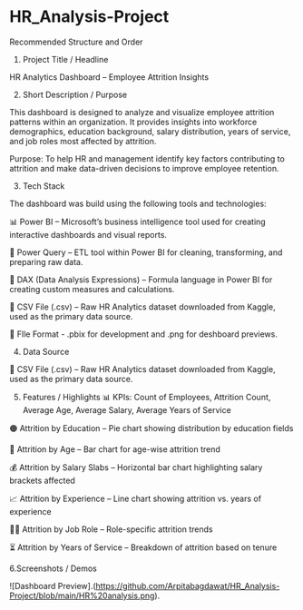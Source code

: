 # HR_Analysis-Project
Recommended Structure and Order

1. Project Title / Headline
   
HR Analytics Dashboard – Employee Attrition Insights

2. Short Description / Purpose

This dashboard is designed to analyze and visualize employee attrition patterns within an organization. It provides insights into workforce demographics, education background, salary distribution, years of service, and job roles most affected by attrition.

Purpose: To help HR and management identify key factors contributing to attrition and make data-driven decisions to improve employee retention.

3. Tech Stack
   
The dashboard was build using the following tools and technologies:

📊 Power BI – Microsoft’s business intelligence tool used for creating interactive dashboards and visual reports.

📁 Power Query – ETL tool within Power BI for cleaning, transforming, and preparing raw data.

🧠 DAX (Data Analysis Expressions) – Formula language in Power BI for creating custom measures and calculations.

📑 CSV File (.csv) – Raw HR Analytics dataset downloaded from Kaggle, used as the primary data source.

📁 FIle Format - .pbix for development and .png for deshboard previews.

4. Data Source
   
📑 CSV File (.csv) – Raw HR Analytics dataset downloaded from Kaggle, used as the primary data source.

5. Features / Highlights
📊 KPIs: Count of Employees, Attrition Count, Average Age, Average Salary, Average Years of Service

🟠 Attrition by Education – Pie chart showing distribution by education fields

🔵 Attrition by Age – Bar chart for age-wise attrition trend

💰 Attrition by Salary Slabs – Horizontal bar chart highlighting salary brackets affected

📈 Attrition by Experience – Line chart showing attrition vs. years of experience

🧑‍🔬 Attrition by Job Role – Role-specific attrition trends

⏳ Attrition by Years of Service – Breakdown of attrition based on tenure

6.Screenshots / Demos

![Dashboard Preview].(https://github.com/Arpitabagdawat/HR_Analysis-Project/blob/main/HR%20analysis.png).
